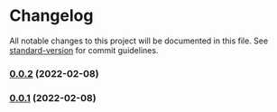# Changelog

All notable changes to this project will be documented in this file. See [standard-version](https://github.com/conventional-changelog/standard-version) for commit guidelines.

### [0.0.2](https://github.com/G9000/Vue-sentry/compare/v0.0.1...v0.0.2) (2022-02-08)

### [0.0.1](https://github.com/G9000/Vue-sentry/compare/v0.1.1...v0.0.1) (2022-02-08)
